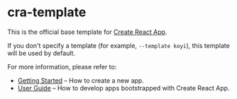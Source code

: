 # cra-template

This is the official base template for [Create React App](https://github.com/facebook/create-react-app).

If you don't specify a template (for example, `--template koyi`), this template will be used by default.

For more information, please refer to:

- [Getting Started](https://create-react-app.dev/docs/getting-started) – How to create a new app.
- [User Guide](https://create-react-app.dev) – How to develop apps bootstrapped with Create React App.
